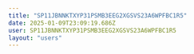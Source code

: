 ```yaml
---
title: "SP11JBNNKTXYP31PSMB3EEG2XGSVS23A6WPFBC1R5"
date: 2025-01-09T23:09:19.686Z
user: SP11JBNNKTXYP31PSMB3EEG2XGSVS23A6WPFBC1R5
layout: "users"
---
```

    